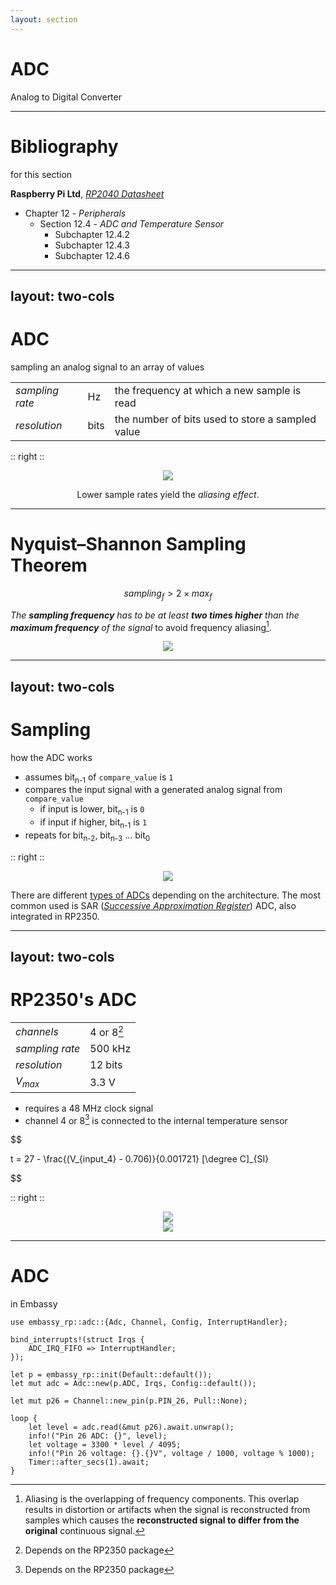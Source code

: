 ```yaml
---
layout: section
---
```

# ADC
Analog to Digital Converter

---

# Bibliography
for this section

**Raspberry Pi Ltd**, *[RP2040 Datasheet](https://datasheets.raspberrypi.com/rp2040/rp2040-datasheet.pdf)*
   - Chapter 12 - *Peripherals*
     - Section 12.4 - *ADC and Temperature Sensor*
       - Subchapter 12.4.2
       - Subchapter 12.4.3
       - Subchapter 12.4.6

---
layout: two-cols
---
# ADC
sampling an analog signal to an array of values

<style>
.two-columns {
    grid-template-columns: 3fr 5fr;
}
</style>

| | | |
|-|-|-|
| *sampling rate* | Hz | the frequency at which a new sample is read |
| *resolution* | bits | the number of bits used to store a sampled value |

:: right ::

<div align="center">
<img src="./sampling_values.svg" class="rounded w-150">
</div>

<div align="center">

Lower sample rates yield the *aliasing effect*.

</div>

---

# Nyquist–Shannon Sampling Theorem

<div grid="~ cols-2 gap-5">

<div>

$$
sampling_f > 2 \times max_{f}
$$

*The **sampling frequency** has to be at least **two times higher** than the **maximum frequency** of the signal* to avoid frequency aliasing[^aliasing].

[^aliasing]: Aliasing is the overlapping of frequency components. This overlap results in distortion or artifacts when the signal is reconstructed from samples which causes the **reconstructed signal to differ from the original** continuous signal.

</div>

<div align="center">
<img src="./sample_rate.jpg" class="rounded w-150">
</div>

</div>

---
layout: two-cols
---

# Sampling
how the ADC works

<style>
.two-columns {
    grid-template-columns: 3fr 6fr;
}
</style>

- assumes bit<sub>n-1</sub> of `compare_value` is `1`
- compares the input signal with a generated analog signal from `compare_value`
  - if input is lower, bit<sub>n-1</sub> is `0`
  - if input if higher, bit<sub>n-1</sub> is `1`
- repeats for bit<sub>n-2</sub>, bit<sub>n-3</sub> ... bit<sub>0</sub>

:: right ::

<div align="center">
<img src="./adc.svg" class="rounded w-150">
</div>

There are different [types of ADCs](https://www.monolithicpower.com/en/analog-to-digital-converters/introduction-to-adcs/types-of-adcs) depending on the architecture. 
The most common used is SAR ([*Successive Approximation Register*](https://en.wikipedia.org/wiki/Successive-approximation_ADC)) ADC, also integrated in RP2350.

---
layout: two-cols
---

# RP2350's ADC 

<style>
.two-columns {
    grid-template-columns: 4fr 5fr;
}
</style>

| | |
|-|-|
| *channels* | 4 or 8[^package] |
| *sampling rate* | 500 kHz |
| *resolution* | 12 bits |
| *V<sub>max</sub>* | 3.3 V |

- requires a 48 MHz clock signal
- channel 4 or 8[^package] is connected to the internal temperature sensor

$$

t = 27 - \frac{(V_{input\_4} - 0.706)}{0.001721} [\degree C]_{SI}

$$

:: right ::

<div align="center">
<img src="./adc_rp2040.png" class="rounded w-150">
</div>

<div align="center">
<img src="../rp2350/pico2w-pinout.svg" class="rounded w-80">
</div>

[^package]: Depends on the RP2350 package

---

# ADC
in Embassy

```rust{1|3-5|7|8|10|13-14|15|15,16|17|12,13,15,17,18|all}
use embassy_rp::adc::{Adc, Channel, Config, InterruptHandler};

bind_interrupts!(struct Irqs {
    ADC_IRQ_FIFO => InterruptHandler;
});

let p = embassy_rp::init(Default::default());
let mut adc = Adc::new(p.ADC, Irqs, Config::default());

let mut p26 = Channel::new_pin(p.PIN_26, Pull::None);

loop {
    let level = adc.read(&mut p26).await.unwrap();
    info!("Pin 26 ADC: {}", level);
    let voltage = 3300 * level / 4095;
    info!("Pin 26 voltage: {}.{}V", voltage / 1000, voltage % 1000);
    Timer::after_secs(1).await;
}
```

